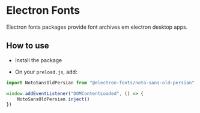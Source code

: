 # Electron Fonts

Electron fonts packages provide font archives em electron desktop apps.

## How to use

* Install the package

* On your `preload.js`, add:

```ts
import NotoSansOldPersian from "@electron-fonts/noto-sans-old-persian"

window.addEventListener("DOMContentLoaded", () => {
    NotoSansOldPersian.inject()
})
```